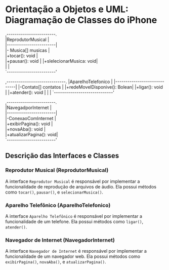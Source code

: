 # Orientação a Objetos e UML: Diagramação de Classes do iPhone


,------------------------.  
|ReprodutorMusical       |  
|------------------------|  
|- Musica[] musicas      |  
|+tocar(): void          |  
|+pausar(): void         | 
|+slelecionarMusica: void|  
|                        |  
`------------------------'  

,-----------------------------.
|AparelhoTelefonico           |
|-----------------------------|
|-Contato[] contatos          |
|+redeMovelDisponive(): Bolean|
|+ligar(): void               |
|+atender(): void             |
|                             |
`-----------------------------'

,------------------------.                                 
|NavegadporInternet      |                                 
|------------------------|                                 
|-ConexaoComInternet     |                                 
|+exibirPagina(): void   |                                 
|+novaAba(): void        |                                 
|+atualizarPagina(): void|                                 
`------------------------'     

## Descrição das Interfaces e Classes

### Reprodutor Musical (ReprodutorMusical)

A interface `Reprodutor Musical` é responsável por implementar a funcionalidade de reprodução de arquivos de áudio. Ela possui métodos como `tocar()`, `pausar()`, e `selecionarMusica()`.

### Aparelho Telefônico (AparelhoTelefonico)

A interface `Aparelho Telefônico` é responsável por implementar a funcionalidade de um telefone. Ela possui métodos como `ligar()`, `atender()`.
### Navegador de Internet (NavegadorInternet)

A interface `Navegador de Internet` é responsável por implementar a funcionalidade de um navegador web. Ela possui métodos como `exibirPagina()`, `novaAba()`, e `atualizarPagina()`.
